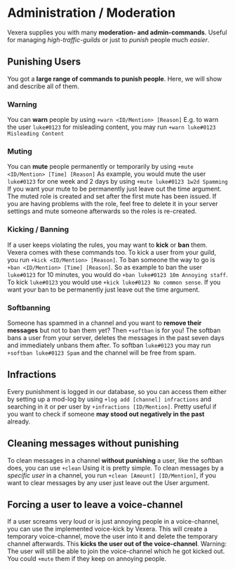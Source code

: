 # Administration / Moderation  
Vexera supplies you with many **moderation- and admin-commands**. Useful for managing *high-traffic-guilds* or just to *punish* people much *easier*.

## Punishing Users 

You got a **large range of commands to punish people**. Here, we will show and describe all of them.

### Warning
You can **warn** people by using `+warn <ID/Mention> [Reason]`
E.g. to warn the user `luke#0123` for misleading content, you may run `+warn luke#0123 Misleading Content`

### Muting
You can **mute** people permanently or temporarily by using `+mute <ID/Mention> [Time] [Reason]`
As example, you would mute the user `luke#0123` for one week and 2 days by using `+mute luke#0123 1w2d Spamming`
If you want your mute to be permanently just leave out the time argument.
The muted role is created and set after the first mute has been issued. If you are having problems with the role, feel free to delete it in your server settings and mute someone afterwards so the roles is re-created. 

### Kicking / Banning
If a user keeps violating the rules, you may want to **kick** or **ban** them. Vexera comes with these commands too. To kick a user from your guild, you run `+kick <ID/Mention> [Reason]`.
To ban someone the way to go is `+ban <ID/Mention> [Time] [Reason]`. So as example to ban the user `luke#0123` for 10 minutes, you would do `+ban luke#0123 10m Annoying staff`. To kick `luke#0123` you would use `+kick luke#0123 No common sense`.
If you want your ban to be permanently just leave out the time argument.

### Softbanning
Someone has spammed in a channel and you want to **remove their messages** but not to ban them yet? Then `+softban` is for you! The softban bans a user from your server, deletes the messages in the past seven days and immediately unbans them after. 
To softban `luke#0123` you may run `+softban luke#0123 Spam` and the channel will be free from spam.

## Infractions
Every punishment is logged in our database, so you can access them either by setting up a mod-log by using `+log add [channel] infractions` and searching in it or per user by `+infractions [ID/Mention]`.
Pretty useful if you want to check if someone **may stood out negatively in the past** already.

## Cleaning messages without punishing

To clean messages in a channel **without punishing** a user, like the softban does, you can use `+clean` Using it is pretty simple.
To clean messages by a *specific user* in a channel, you run `+clean [Amount] [ID/Mention]`, if you want to clear messages by any user just leave out the User argument.

## Forcing a user to leave a voice-channel

If a user screams very loud or is just annoying people in a voice-channel, you can use the implemented voice-kick by Vexera.
This will create a temporary voice-channel, move the user into it and delete the temporary channel afterwards. This **kicks the user out of the voice-channel**.
Warning: The user will still be able to join the voice-channel which he got kicked out. You could `+mute` them if they keep on annoying people.
